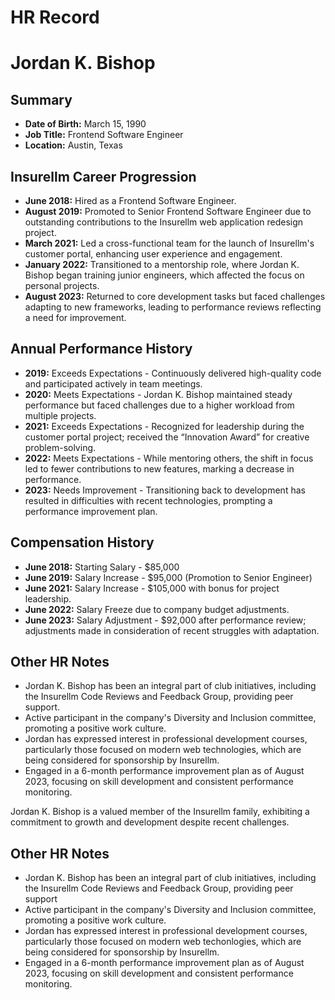 # HR Record

# Jordan K. Bishop

## Summary
- **Date of Birth:** March 15, 1990
- **Job Title:** Frontend Software Engineer
- **Location:** Austin, Texas

## Insurellm Career Progression
- **June 2018:** Hired as a Frontend Software Engineer.
- **August 2019:** Promoted to Senior Frontend Software Engineer due to outstanding contributions to the Insurellm web application redesign project.
- **March 2021:** Led a cross-functional team for the launch of Insurellm's customer portal, enhancing user experience and engagement.
- **January 2022:** Transitioned to a mentorship role, where Jordan K. Bishop began training junior engineers, which affected the focus on personal projects.
- **August 2023:** Returned to core development tasks but faced challenges adapting to new frameworks, leading to performance reviews reflecting a need for improvement.

## Annual Performance History
- **2019:** Exceeds Expectations - Continuously delivered high-quality code and participated actively in team meetings.
- **2020:** Meets Expectations - Jordan K. Bishop maintained steady performance but faced challenges due to a higher workload from multiple projects.
- **2021:** Exceeds Expectations - Recognized for leadership during the customer portal project; received the “Innovation Award” for creative problem-solving.
- **2022:** Meets Expectations - While mentoring others, the shift in focus led to fewer contributions to new features, marking a decrease in performance.
- **2023:** Needs Improvement - Transitioning back to development has resulted in difficulties with recent technologies, prompting a performance improvement plan.

## Compensation History
- **June 2018:** Starting Salary - $85,000
- **June 2019:** Salary Increase - $95,000 (Promotion to Senior Engineer)
- **June 2021:** Salary Increase - $105,000 with bonus for project leadership.
- **June 2022:** Salary Freeze due to company budget adjustments.
- **June 2023:** Salary Adjustment - $92,000 after performance review; adjustments made in consideration of recent struggles with adaptation.

## Other HR Notes
- Jordan K. Bishop has been an integral part of club initiatives, including the Insurellm Code Reviews and Feedback Group, providing peer support.
- Active participant in the company's Diversity and Inclusion committee, promoting a positive work culture.
- Jordan has expressed interest in professional development courses, particularly those focused on modern web technologies, which are being considered for sponsorship by Insurellm.
- Engaged in a 6-month performance improvement plan as of August 2023, focusing on skill development and consistent performance monitoring. 

Jordan K. Bishop is a valued member of the Insurellm family, exhibiting a commitment to growth and development despite recent challenges.

## Other HR Notes
- Jordan K. Bishop has been an integral part of club initiatives, including the Insurellm Code Reviews and Feedback Group, providing peer support
- Active participant in the company's Diversity and Inclusion committee, promoting a positive work culture.
- Jordan has expressed interest in professional development courses, particularly those focused on modern web techonlogies, which are being considered for sponsorship by Insurellm.
- Engaged in a 6-month performance improvement plan as of August 2023, focusing on skill development and consistent performance monitoring.